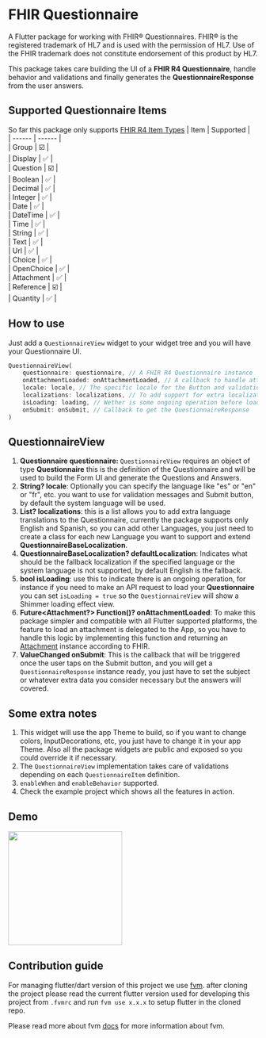 
# FHIR Questionnaire

A Flutter package for working with FHIR® Questionnaires. FHIR® is the registered trademark of HL7 and is used with the permission of HL7. Use of the FHIR trademark does not constitute endorsement of this product by HL7.

This package takes care building the UI of a **FHIR R4 Questionnaire**, handle behavior and validations and finally generates the **QuestionnaireResponse** from the user answers.

## Supported Questionnaire Items
So far this package only supports [FHIR R4 Item Types](https://hl7.org/fhir/R4/valueset-item-type.html)
| Item | Supported |  
| ------ | ------ |  
| Group | :ballot_box_with_check: |  
| Display | :white_check_mark: |  
| Question | :ballot_box_with_check: |  
| Boolean | :white_check_mark: |  
| Decimal | :white_check_mark: |  
| Integer | :white_check_mark: |  
| Date | :white_check_mark: |  
| DateTime | :white_check_mark: |  
| Time | :white_check_mark: |  
| String | :white_check_mark: |  
| Text | :white_check_mark: |  
| Url | :white_check_mark: |  
| Choice | :white_check_mark: |  
| OpenChoice | :white_check_mark: |  
| Attachment | :white_check_mark: |  
| Reference | :ballot_box_with_check: |  
| Quantity | :white_check_mark: |


## How to use
Just add a `QuestionnaireView` widget to your widget tree and you will have your Questionnaire UI.

```dart
QuestionnaireView(
    questionnaire: questionnaire, // A FHIR R4 Questionnaire instance
    onAttachmentLoaded: onAttachmentLoaded, // A callback to handle attachment loading (explained below) 
    locale: locale, // The specific locale for the Button and validation texts
    localizations: localizations, // To add support for extra localization 
    isLoading: loading, // Wether is some ongoing operation before loading the UI 
    onSubmit: onSubmit, // Callback to get the QuestionnaireResponse
)
```

## QuestionnaireView
1. **Questionnaire questionnaire:** `QuestionnaireView` requires an object of type **Questionnaire** this is the definition of the Questionnaire and will be used to build the Form UI and generate the Questions and Answers.
2. **String? locale**: Optionally you can specify the language like "es" or "en" or "fr", etc. you want to use for validation messages and Submit button, by default the system language will be used.
3. **List<QuestionnaireBaseLocalization>? localizations**: this is a list allows you to add extra language translations to the Questionnaire, currently the package supports only English and Spanish, so you can add other Languages, you just need to create a class for each new Language you want to support and extend **QuestionnaireBaseLocalization**.
4. **QuestionnaireBaseLocalization? defaultLocalization**: Indicates what should be the fallback localization if the specified language or the system language is not supported, by default English is the fallback.
5. **bool isLoading**: use this to indicate there is an ongoing operation, for instance if you need to make an API request to load your **Questionnaire** you can set `isLoading = true` so the `QuestionnaireView` will show a Shimmer loading effect view.
6. **Future<Attachment?> Function()? onAttachmentLoaded**: To make this package simpler and compatible with all Flutter supported platforms, the feature to load an attachment is delegated to the App, so you have to handle this logic by implementing this function and returning an [Attachment](https://hl7.org/fhir/R4/datatypes.html#attachment) instance according to FHIR.
7. **ValueChanged<QuestionnaireResponse> onSubmit**: This is the callback that will be triggered once the user taps on the Submit button, and you will get a `QuestionnaireResponse` instance ready, you just have to set the subject or whatever extra data you consider necessary but the answers will covered.

## Some extra notes
1. This widget will use the app Theme to build, so if you want to change colors, InputDecorations, etc, you just have to change it in your app Theme. Also all the package widgets are public and exposed so you could override it if necessary.
2. The `QuestionnaireView` implementation takes care of validations depending on each `QuestionnaireItem` definition.
3. `enableWhen` and `enableBehavior` supported.
4. Check the example project which shows all the features in action.

## Demo
<div>
 <a href="https://raw.githubusercontent.com/luis901101/fhir_questionnaire/main/example/doc/gif/demo.gif">
<img src="https://raw.githubusercontent.com/luis901101/fhir_questionnaire/main/example/doc/gif/demo.gif" width="230"/>
</a>
</div>

## Contribution guide

For managing flutter/dart version of this project we use [fvm](https://fvm.app/). 
after cloning the project please read the current flutter version used for developing this project from `.fvmrc` and run `fvm use x.x.x` to setup flutter in the cloned repo.

Please read more about fvm [docs](https://fvm.app/documentation/getting-started) for more information about fvm.